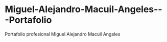 # Miguel-Alejandro-Macuil-Angeles---Portafolio
Portafolio profesional Miguel Alejandro Macuil Angeles 
